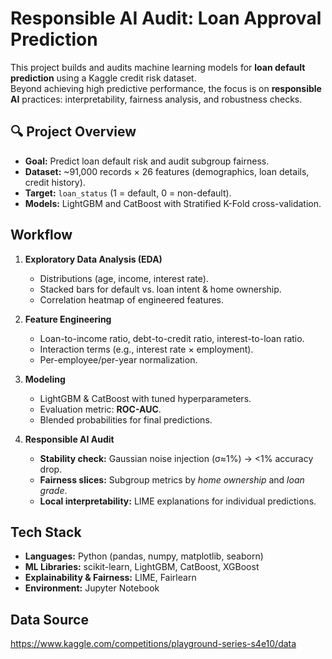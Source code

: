 # Responsible AI Audit: Loan Approval Prediction

This project builds and audits machine learning models for **loan default prediction** using a Kaggle credit risk dataset.  
Beyond achieving high predictive performance, the focus is on **responsible AI** practices: interpretability, fairness analysis, and robustness checks.


## 🔍 Project Overview
- **Goal:** Predict loan default risk and audit subgroup fairness.
- **Dataset:** ~91,000 records × 26 features (demographics, loan details, credit history).
- **Target:** `loan_status` (1 = default, 0 = non-default).
- **Models:** LightGBM and CatBoost with Stratified K-Fold cross-validation.


## Workflow
1. **Exploratory Data Analysis (EDA)**
   - Distributions (age, income, interest rate).
   - Stacked bars for default vs. loan intent & home ownership.
   - Correlation heatmap of engineered features.

2. **Feature Engineering**
   - Loan-to-income ratio, debt-to-credit ratio, interest-to-loan ratio.
   - Interaction terms (e.g., interest rate × employment).
   - Per-employee/per-year normalization.

3. **Modeling**
   - LightGBM & CatBoost with tuned hyperparameters.
   - Evaluation metric: **ROC-AUC**.
   - Blended probabilities for final predictions.

4. **Responsible AI Audit**
   - **Stability check:** Gaussian noise injection (σ≈1%) → <1% accuracy drop.
   - **Fairness slices:** Subgroup metrics by *home ownership* and *loan grade*.
   - **Local interpretability:** LIME explanations for individual predictions.


## Tech Stack
- **Languages:** Python (pandas, numpy, matplotlib, seaborn)
- **ML Libraries:** scikit-learn, LightGBM, CatBoost, XGBoost
- **Explainability & Fairness:** LIME, Fairlearn
- **Environment:** Jupyter Notebook


## Data Source
https://www.kaggle.com/competitions/playground-series-s4e10/data
